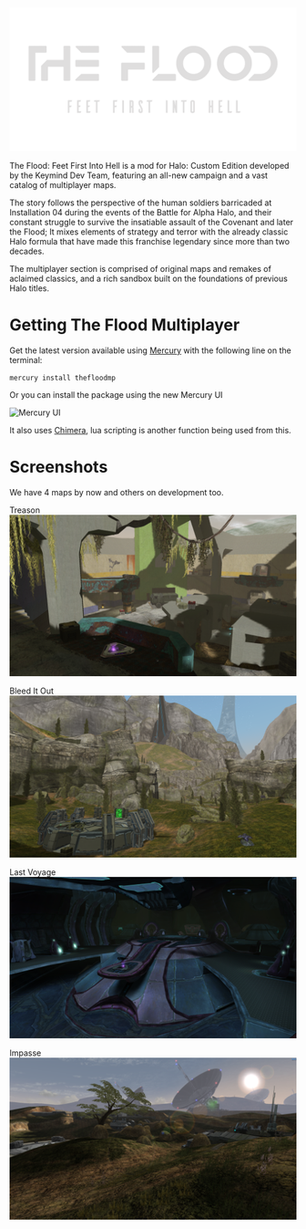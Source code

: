 <html>
    <p align="center">
        <img width="600px" src="images/logos/the_flood.png"/>
    </p>
</html>

The Flood: Feet First Into Hell is a mod for Halo: Custom Edition developed by the Keymind Dev Team, featuring an all-new campaign and a vast catalog of multiplayer maps.

The story follows the perspective of the human soldiers barricaded at Installation 04 during the events of the Battle for Alpha Halo, and their constant struggle to survive the insatiable assault of the Covenant and later the Flood; It mixes elements of strategy and terror with the already classic Halo formula that have made this franchise legendary since more than two decades.

The multiplayer section is comprised of original maps and remakes of aclaimed classics, and a rich sandbox built on the foundations of previous Halo titles.

# Getting The Flood Multiplayer
Get the latest version available using [Mercury](https://github.com/Sledmine/Mercury/releases)
with the following line on the terminal:
```
mercury install thefloodmp
```
Or you can install the package using the new Mercury UI 

![Mercury UI](media/mercury_ui.gif)

It also uses [Chimera](https://github.com/SnowyMouse/chimera), lua scripting is another function
being used from this.

# Screenshots

We have 4 maps by now and others on development too.

Treason
![treason](images/screenshots/treason.png)

Bleed It Out
![bleed_it_out](images/screenshots/bleed.png)

Last Voyage
![bridge](images/screenshots/bridge.png)

Impasse
![bunkerworld](images/screenshots/bunkerworld.png)
